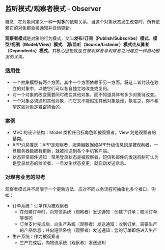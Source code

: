 ## 监听模式/观察者模式 - Observer

概念：在对象间定义一种**一对多**的依赖关系，当这个对象状态发生改变时，所有依赖它的对象都会被通知并自动更新。

**观察者模式**是对象的行为模式，又叫**发布/订阅（Publish/Subscribe）模式**、**模型/视图（Model/View）模式**、**源/监听（Source/Listener）模式**或**从属者（Dependents）模式**。其核心思想就是*在被观察者与观察者之间建立一种自动触发的关系*。

### 适用性

- 一个抽象模型有两个方面，其中一个方面依赖于另一方面。将这二者封装在独立的对象中，以使它们可以各自独立地改变或复用。
- 对一个对象的改变需要同时改变其他对象，而不知道具体有多少对象待改变。
- 一个对象必须通知其他对象，而它又不能假定其他对象是谁，换言之，你不希望这些对象是紧密耦合的。

### 案例

- MVC 的设计结构：Model 类担任目标角色即被观察者，View 则是观察者的基类。
- APP消息推送：APP是观察者，服务器数据如APP升级信息则是被观察者，一旦服务器数据有更新，就被推送到各个手机客户端。
- 状态异常邮件通知：常用登录状态是被观察者，短信和邮件的发送机制可认为是登录状态的监听者，一旦发生状态变更，就自动发送信息。

### 对现有业务的思考

观察者模式并不局限于一个更新方法，应对不同业务流程可抽象化多个接口，例如：

- 订单系统：订单作为被观察者
    - 在创建订单时，向短信系统（观察者）发送通知：创建了订单；取消订单等类同
    - 订单支付完成后，向生产系统（观察者）发送通知：收到订单，需要生产的产品信息；并向短信系统（观察者）发送通知：您的订单即将进入生产
- 生产系统：作为被观察者
    - 生产完成后，向物流系统（观察者）发送通知
